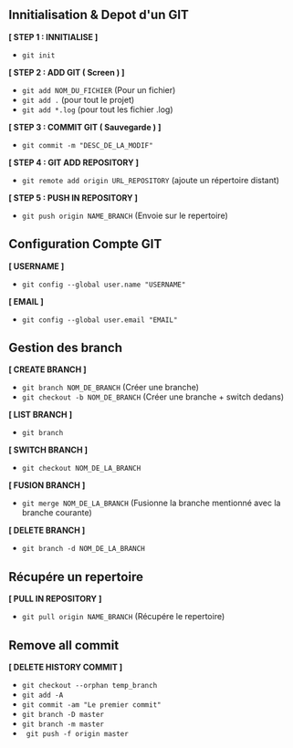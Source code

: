 ## Innitialisation & Depot d'un GIT

**[ STEP 1 : INNITIALISE ]**
- `git init`

**[ STEP 2 : ADD GIT ( Screen ) ]**
- `git add NOM_DU_FICHIER` (Pour un fichier) 
- `git add .` (pour tout le projet)
- `git add *.log` (pour tout les fichier .log)

**[ STEP 3 : COMMIT GIT ( Sauvegarde ) ]**
- `git commit -m "DESC_DE_LA_MODIF"`

**[ STEP 4 : GIT ADD REPOSITORY ]**
- `git remote add origin URL_REPOSITORY` (ajoute un répertoire distant)

**[ STEP 5 : PUSH IN REPOSITORY ]**
- `git push origin NAME_BRANCH` (Envoie sur le repertoire)

## Configuration Compte GIT

**[ USERNAME ]**
- `git config --global user.name "USERNAME"`

**[ EMAIL ]**
- `git config --global user.email "EMAIL"`

## Gestion des branch

**[ CREATE BRANCH ]**
- `git branch NOM_DE_BRANCH` (Créer une branche)
- `git checkout -b NOM_DE_BRANCH` (Créer une branche + switch dedans)

**[ LIST BRANCH ]**
- `git branch`

**[ SWITCH BRANCH ]**
- `git checkout NOM_DE_LA_BRANCH`

**[ FUSION BRANCH ]**
- `git merge NOM_DE_LA_BRANCH` (Fusionne la branche mentionné avec la branche courante)

**[ DELETE BRANCH ]**
- `git branch -d NOM_DE_LA_BRANCH`

## Récupére un repertoire

**[ PULL IN REPOSITORY ]**
- `git pull origin NAME_BRANCH` (Récupére le repertoire)

## Remove all commit

**[ DELETE HISTORY COMMIT ]**
- `git checkout --orphan temp_branch`
- `git add -A`
- `git commit -am "Le premier commit"`
- `git branch -D master`
- `git branch -m master`
- ` git push -f origin master`